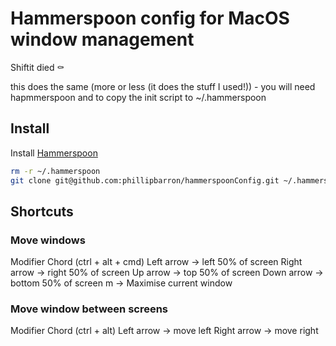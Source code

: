 # Hammerspoon config for MacOS window management

Shiftit died ⚰️

this does the same (more or less (it does the stuff I used!)) - you will  need hapmmerspoon and to copy the init script to ~/.hammerspoon


## Install

Install [Hammerspoon](https://www.hammerspoon.org/)

```bash
rm -r ~/.hammerspoon
git clone git@github.com:phillipbarron/hammerspoonConfig.git ~/.hammerspoon
```

## Shortcuts

### Move windows

Modifier Chord (ctrl + alt + cmd)
    Left arrow -> left 50% of screen
    Right arrow -> right 50% of screen
    Up arrow -> top 50% of screen
    Down arrow -> bottom 50% of screen
    m -> Maximise current window

### Move window between screens

Modifier Chord (ctrl + alt)
    Left arrow -> move left
    Right arrow -> move right
